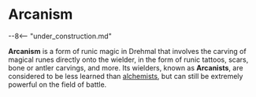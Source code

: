 # Arcanism 

--8<-- "under_construction.md"

**Arcanism** is a form of runic magic in Drehmal that involves the carving of magical runes directly onto the wielder, in the form of runic tattoos, scars, bone or antler carvings, and more. Its wielders, known as **Arcanists**, are considered to be less learned than [alchemists](/Lore/Magic/Alchemy/), but can still be extremely powerful on the field of battle. 
